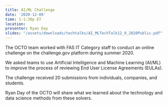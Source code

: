 ```yaml
---
title: AI/ML Challenge
date: '2020-12-09'
time: 1-1:30p ET
location:
presenter: Ryan Day
slides: "/assets/downloads/techtalks/AI_MLTechTalk12_9_2020Public.pdf"
---
```


The OCTO team worked with FAS IT Category staff to conduct an online challenge on the challenge.gov platform during summer 2020.

We asked teams to use Artificial Intelligence and Machine Learning (AI/ML) to improve the process of reviewing End User License Agreements (EULAs).

The challenge received 20 submissions from individuals, companies, and students.

Ryan Day of the OCTO will share what we learned about the technology and data science methods from these solvers.

